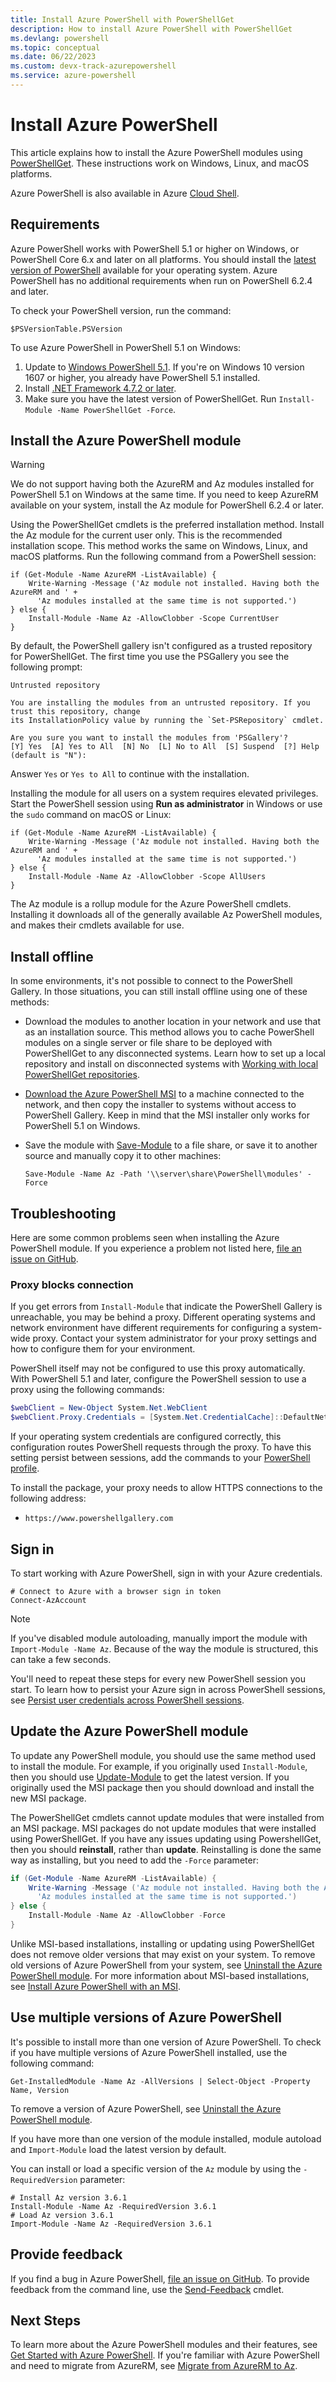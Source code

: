 ```yaml
---
title: Install Azure PowerShell with PowerShellGet
description: How to install Azure PowerShell with PowerShellGet
ms.devlang: powershell
ms.topic: conceptual
ms.date: 06/22/2023
ms.custom: devx-track-azurepowershell
ms.service: azure-powershell
---
```


# Install Azure PowerShell

This article explains how to install the Azure PowerShell modules using [PowerShellGet][01]. These
instructions work on Windows, Linux, and macOS platforms.

Azure PowerShell is also available in Azure [Cloud Shell][02].

## Requirements

Azure PowerShell works with PowerShell 5.1 or higher on Windows, or PowerShell Core 6.x and later on
all platforms. You should install the [latest version of PowerShell][03] available for your
operating system. Azure PowerShell has no additional requirements when run on PowerShell 6.2.4 and
later.

To check your PowerShell version, run the command:

```azurepowershell-interactive
$PSVersionTable.PSVersion
```

To use Azure PowerShell in PowerShell 5.1 on Windows:

1. Update to [Windows PowerShell 5.1][04]. If you're on Windows 10 version 1607 or higher, you
   already have PowerShell 5.1 installed.
2. Install [.NET Framework 4.7.2 or later][05].
3. Make sure you have the latest version of PowerShellGet. Run
   `Install-Module -Name PowerShellGet -Force`.

## Install the Azure PowerShell module

> [!WARNING]
> We do not support having both the AzureRM and Az modules installed for PowerShell 5.1 on Windows
> at the same time. If you need to keep AzureRM available on your system, install the Az module for
> PowerShell 6.2.4 or later.

Using the PowerShellGet cmdlets is the preferred installation method. Install the Az module for the
current user only. This is the recommended installation scope. This method works the same on
Windows, Linux, and macOS platforms. Run the following command from a PowerShell session:

```powershell-interactive
if (Get-Module -Name AzureRM -ListAvailable) {
    Write-Warning -Message ('Az module not installed. Having both the AzureRM and ' +
      'Az modules installed at the same time is not supported.')
} else {
    Install-Module -Name Az -AllowClobber -Scope CurrentUser
}
```

By default, the PowerShell gallery isn't configured as a trusted repository for PowerShellGet. The
first time you use the PSGallery you see the following prompt:

```Output
Untrusted repository

You are installing the modules from an untrusted repository. If you trust this repository, change
its InstallationPolicy value by running the `Set-PSRepository` cmdlet.

Are you sure you want to install the modules from 'PSGallery'?
[Y] Yes  [A] Yes to All  [N] No  [L] No to All  [S] Suspend  [?] Help (default is "N"):
```

Answer `Yes` or `Yes to All` to continue with the installation.

Installing the module for all users on a system requires elevated privileges. Start the PowerShell
session using **Run as administrator** in Windows or use the `sudo` command on macOS or Linux:

```powershell-interactive
if (Get-Module -Name AzureRM -ListAvailable) {
    Write-Warning -Message ('Az module not installed. Having both the AzureRM and ' +
      'Az modules installed at the same time is not supported.')
} else {
    Install-Module -Name Az -AllowClobber -Scope AllUsers
}
```

The Az module is a rollup module for the Azure PowerShell cmdlets. Installing it downloads all of
the generally available Az PowerShell modules, and makes their cmdlets available for use.

## Install offline

In some environments, it's not possible to connect to the PowerShell Gallery. In those situations,
you can still install offline using one of these methods:

* Download the modules to another location in your network and use that as an installation source.
  This method allows you to cache PowerShell modules on a single server or file share to be deployed
  with PowerShellGet to any disconnected systems. Learn how to set up a local repository and install
  on disconnected systems with [Working with local PowerShellGet repositories][06].
* [Download the Azure PowerShell MSI][07] to a machine connected to the network, and then copy the
  installer to systems without access to PowerShell Gallery. Keep in mind that the MSI installer
  only works for PowerShell 5.1 on Windows.
* Save the module with [Save-Module][08] to a file share, or save it to another source and manually
  copy it to other machines:

  ```powershell-interactive
  Save-Module -Name Az -Path '\\server\share\PowerShell\modules' -Force
  ```

## Troubleshooting

Here are some common problems seen when installing the Azure PowerShell module. If you experience a
problem not listed here, [file an issue on GitHub][09].

### Proxy blocks connection

If you get errors from `Install-Module` that indicate the PowerShell Gallery is unreachable, you may
be behind a proxy. Different operating systems and network environment have different requirements
for configuring a system-wide proxy. Contact your system administrator for your proxy settings and
how to configure them for your environment.

PowerShell itself may not be configured to use this proxy automatically. With PowerShell 5.1 and
later, configure the PowerShell session to use a proxy using the following commands:

```powershell
$webClient = New-Object System.Net.WebClient
$webClient.Proxy.Credentials = [System.Net.CredentialCache]::DefaultNetworkCredentials
```

If your operating system credentials are configured correctly, this configuration routes PowerShell
requests through the proxy. To have this setting persist between sessions, add the commands to your
[PowerShell profile][10].

To install the package, your proxy needs to allow HTTPS connections to the following address:

* `https://www.powershellgallery.com`

## Sign in

To start working with Azure PowerShell, sign in with your Azure credentials.

```azurepowershell-interactive
# Connect to Azure with a browser sign in token
Connect-AzAccount
```

> [!NOTE]
> If you've disabled module autoloading, manually import the module with `Import-Module -Name Az`.
> Because of the way the module is structured, this can take a few seconds.

You'll need to repeat these steps for every new PowerShell session you start. To learn how to
persist your Azure sign in across PowerShell sessions, see
[Persist user credentials across PowerShell sessions][11].

## Update the Azure PowerShell module

To update any PowerShell module, you should use the same method used to install the module. For
example, if you originally used `Install-Module`, then you should use [Update-Module][12] to get the
latest version. If you originally used the MSI package then you should download and install the new
MSI package.

The PowerShellGet cmdlets cannot update modules that were installed from an MSI package. MSI
packages do not update modules that were installed using PowerShellGet. If you have any issues
updating using PowershellGet, then you should **reinstall**, rather than **update**. Reinstalling is
done the same way as installing, but you need to add the `-Force` parameter:

```powershell
if (Get-Module -Name AzureRM -ListAvailable) {
    Write-Warning -Message ('Az module not installed. Having both the AzureRM and ' +
      'Az modules installed at the same time is not supported.')
} else {
    Install-Module -Name Az -AllowClobber -Force
}
```

Unlike MSI-based installations, installing or updating using PowerShellGet does not remove older
versions that may exist on your system. To remove old versions of Azure PowerShell from your system,
see [Uninstall the Azure PowerShell module][13]. For more information about MSI-based installations,
see [Install Azure PowerShell with an MSI][14].

## Use multiple versions of Azure PowerShell

It's possible to install more than one version of Azure PowerShell. To check if you have multiple
versions of Azure PowerShell installed, use the following command:

```powershell-interactive
Get-InstalledModule -Name Az -AllVersions | Select-Object -Property Name, Version
```

To remove a version of Azure PowerShell, see [Uninstall the Azure PowerShell module][13].

If you have more than one version of the module installed, module autoload and `Import-Module` load
the latest version by default.

You can install or load a specific version of the `Az` module by using the `-RequiredVersion`
parameter:

```powershell-interactive
# Install Az version 3.6.1
Install-Module -Name Az -RequiredVersion 3.6.1
# Load Az version 3.6.1
Import-Module -Name Az -RequiredVersion 3.6.1
```

## Provide feedback

If you find a bug in Azure PowerShell, [file an issue on GitHub][09]. To provide feedback from the
command line, use the [Send-Feedback][17] cmdlet.

## Next Steps

To learn more about the Azure PowerShell modules and their features, see
[Get Started with Azure PowerShell][18]. If you're familiar with Azure PowerShell and need to
migrate from AzureRM, see [Migrate from AzureRM to Az][19].

<!-- link references -->
[01]: /powershell/gallery/powershellget/install-powershellget
[02]: /azure/cloud-shell/overview
[03]: /powershell/scripting/install/installing-powershell
[04]: /powershell/scripting/windows-powershell/install/installing-windows-powershell#upgrading-existing-windows-powershell
[05]: /dotnet/framework/install
[06]: /powershell/gallery/how-to/working-with-local-psrepositories
[07]: install-az-ps-msi.md
[08]: /powershell/module/PowershellGet/Save-Module
[09]: https://github.com/azure/azure-powershell/issues
[10]: /powershell/module/microsoft.powershell.core/about/about_profiles
[11]: context-persistence.md
[12]: /powershell/module/powershellget/update-module
[13]: uninstall-az-ps.md
[14]: install-az-ps-msi.md
[17]: /powershell/module/az.accounts/send-feedback
[18]: get-started-azureps.md
[19]: migrate-from-azurerm-to-az.md
